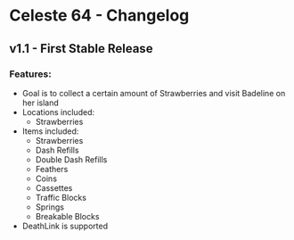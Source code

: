 # Celeste 64 - Changelog


## v1.1 - First Stable Release

### Features:

- Goal is to collect a certain amount of Strawberries and visit Badeline on her island
- Locations included:
	- Strawberries
- Items included:
	- Strawberries
	- Dash Refills
	- Double Dash Refills
	- Feathers
	- Coins
	- Cassettes
	- Traffic Blocks
	- Springs
	- Breakable Blocks
- DeathLink is supported